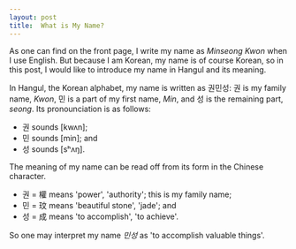 ```yaml
---
layout: post
title:  What is My Name?
---
```

As one can find on the front page, I write my name as *Minseong Kwon* when I use English. But because I am Korean, my name is of course Korean, so in this post, I would like to introduce my name in Hangul and its meaning.

In Hangul, the Korean alphabet, my name is written as 권민성: 권 is my family name, *Kwon*, 민 is a part of my first name, *Min*, and 성 is the remaining part, *seong*. Its pronounciation is as follows:
* 권 sounds [kwʌn];
* 민 sounds [min]; and
* 성 sounds [sʰʌŋ].

The meaning of my name can be read off from its form in the Chinese character.
* 권 = 權 means 'power', 'authority'; this is my family name;
* 민 = 玟 means 'beautiful stone', 'jade'; and
* 성 = 成 means 'to accomplish', 'to achieve'.

So one may interpret my name *민성* as 'to accomplish valuable things'.
